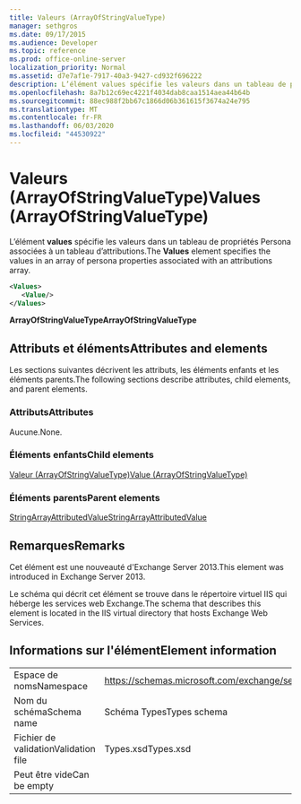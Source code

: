 ```yaml
---
title: Valeurs (ArrayOfStringValueType)
manager: sethgros
ms.date: 09/17/2015
ms.audience: Developer
ms.topic: reference
ms.prod: office-online-server
localization_priority: Normal
ms.assetid: d7e7af1e-7917-40a3-9427-cd932f696222
description: L’élément values spécifie les valeurs dans un tableau de propriétés Persona associées à un tableau d’attributions.
ms.openlocfilehash: 8a7b12c69ec4221f4034dab8caa1514aea44b64b
ms.sourcegitcommit: 88ec988f2bb67c1866d06b361615f3674a24e795
ms.translationtype: MT
ms.contentlocale: fr-FR
ms.lasthandoff: 06/03/2020
ms.locfileid: "44530922"
---
```

# <a name="values-arrayofstringvaluetype"></a><span data-ttu-id="d0e2a-103">Valeurs (ArrayOfStringValueType)</span><span class="sxs-lookup"><span data-stu-id="d0e2a-103">Values (ArrayOfStringValueType)</span></span>

<span data-ttu-id="d0e2a-104">L’élément **values** spécifie les valeurs dans un tableau de propriétés Persona associées à un tableau d’attributions.</span><span class="sxs-lookup"><span data-stu-id="d0e2a-104">The **Values** element specifies the values in an array of persona properties associated with an attributions array.</span></span> 
  
```XML
<Values>
   <Value/>
</Values>
```

<span data-ttu-id="d0e2a-105">**ArrayOfStringValueType**</span><span class="sxs-lookup"><span data-stu-id="d0e2a-105">**ArrayOfStringValueType**</span></span>

## <a name="attributes-and-elements"></a><span data-ttu-id="d0e2a-106">Attributs et éléments</span><span class="sxs-lookup"><span data-stu-id="d0e2a-106">Attributes and elements</span></span>

<span data-ttu-id="d0e2a-107">Les sections suivantes décrivent les attributs, les éléments enfants et les éléments parents.</span><span class="sxs-lookup"><span data-stu-id="d0e2a-107">The following sections describe attributes, child elements, and parent elements.</span></span>
  
### <a name="attributes"></a><span data-ttu-id="d0e2a-108">Attributs</span><span class="sxs-lookup"><span data-stu-id="d0e2a-108">Attributes</span></span>

<span data-ttu-id="d0e2a-109">Aucune.</span><span class="sxs-lookup"><span data-stu-id="d0e2a-109">None.</span></span>
  
### <a name="child-elements"></a><span data-ttu-id="d0e2a-110">Éléments enfants</span><span class="sxs-lookup"><span data-stu-id="d0e2a-110">Child elements</span></span>

[<span data-ttu-id="d0e2a-111">Valeur (ArrayOfStringValueType)</span><span class="sxs-lookup"><span data-stu-id="d0e2a-111">Value (ArrayOfStringValueType)</span></span>](value-arrayofstringvaluetype.md)
  
### <a name="parent-elements"></a><span data-ttu-id="d0e2a-112">Éléments parents</span><span class="sxs-lookup"><span data-stu-id="d0e2a-112">Parent elements</span></span>

[<span data-ttu-id="d0e2a-113">StringArrayAttributedValue</span><span class="sxs-lookup"><span data-stu-id="d0e2a-113">StringArrayAttributedValue</span></span>](stringarrayattributedvalue.md)
  
## <a name="remarks"></a><span data-ttu-id="d0e2a-114">Remarques</span><span class="sxs-lookup"><span data-stu-id="d0e2a-114">Remarks</span></span>

<span data-ttu-id="d0e2a-115">Cet élément est une nouveauté d'Exchange Server 2013.</span><span class="sxs-lookup"><span data-stu-id="d0e2a-115">This element was introduced in Exchange Server 2013.</span></span>
  
<span data-ttu-id="d0e2a-116">Le schéma qui décrit cet élément se trouve dans le répertoire virtuel IIS qui héberge les services web Exchange.</span><span class="sxs-lookup"><span data-stu-id="d0e2a-116">The schema that describes this element is located in the IIS virtual directory that hosts Exchange Web Services.</span></span>
  
## <a name="element-information"></a><span data-ttu-id="d0e2a-117">Informations sur l'élément</span><span class="sxs-lookup"><span data-stu-id="d0e2a-117">Element information</span></span>

|||
|:-----|:-----|
|<span data-ttu-id="d0e2a-118">Espace de noms</span><span class="sxs-lookup"><span data-stu-id="d0e2a-118">Namespace</span></span>  <br/> |https://schemas.microsoft.com/exchange/services/2006/types  <br/> |
|<span data-ttu-id="d0e2a-119">Nom du schéma</span><span class="sxs-lookup"><span data-stu-id="d0e2a-119">Schema name</span></span>  <br/> |<span data-ttu-id="d0e2a-120">Schéma Types</span><span class="sxs-lookup"><span data-stu-id="d0e2a-120">Types schema</span></span>  <br/> |
|<span data-ttu-id="d0e2a-121">Fichier de validation</span><span class="sxs-lookup"><span data-stu-id="d0e2a-121">Validation file</span></span>  <br/> |<span data-ttu-id="d0e2a-122">Types.xsd</span><span class="sxs-lookup"><span data-stu-id="d0e2a-122">Types.xsd</span></span>  <br/> |
|<span data-ttu-id="d0e2a-123">Peut être vide</span><span class="sxs-lookup"><span data-stu-id="d0e2a-123">Can be empty</span></span>  <br/> ||
   

